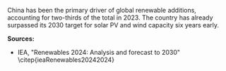 China has been the primary driver of global renewable additions, accounting for two-thirds of the total in 2023. 
The country has already surpassed its 2030 target for solar PV and wind capacity six years early.

**Sources:**

- IEA, "Renewables 2024: Analysis and forecast to 2030" \citep{ieaRenewables20242024}